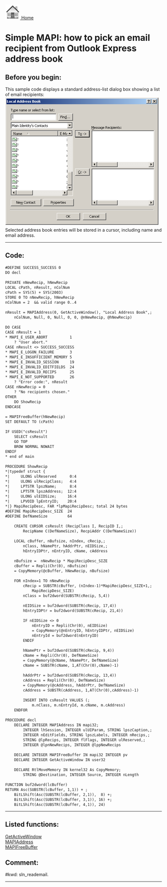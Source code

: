 [<img src="../images/home.png"> Home ](https://github.com/VFPX/Win32API)  

# Simple MAPI: how to pick an email recipient from Outlook Express address book

## Before you begin:
This sample code displays a standard address-list dialog box showing a list of email recipients:  
![](../images/oeaddr.png)  
Selected address book entries will be stored in a cursor, including name and email address.  
  
***  


## Code:
```foxpro  
#DEFINE SUCCESS_SUCCESS 0
DO decl

PRIVATE nNewRecip, hNewRecip
LOCAL cPath, nResult, nColNum
cPath = SYS(5) + SYS(2003)
STORE 0 TO nNewRecip, hNewRecip
nColNum = 2  && valid range 0..4

nResult = MAPIAddress(0, GetActiveWindow(), "Local Address Book",;
	nColNum, Null, 0, Null, 0, 0, @nNewRecip, @hNewRecip)

DO CASE
CASE nResult = 1
* MAPI_E_USER_ABORT          1
	? "User abort."
CASE nResult <> SUCCESS_SUCCESS
* MAPI_E_LOGON_FAILURE       3
* MAPI_E_INSUFFICIENT_MEMORY 5
* MAPI_E_INVALID_SESSION     19
* MAPI_E_INVALID_EDITFIELDS  24
* MAPI_E_INVALID_RECIPS      25
* MAPI_E_NOT_SUPPORTED       26
	? "Error code:", nResult
CASE nNewRecip = 0
	? "No recipients chosen."
OTHER
	DO ShowRecip
ENDCASE

= MAPIFreeBuffer(hNewRecip)
SET DEFAULT TO (cPath)

IF USED("csResult")
	SELECT csResult
	GO TOP
	BROW NORMAL NOWAIT
ENDIF
* end of main

PROCEDURE ShowRecip
*|typedef struct {
*|     ULONG ulReserved      0:4
*|     ULONG ulRecipClass;   4:4
*|     LPTSTR lpszName;      8:4
*|     LPTSTR lpszAddress;  12:4
*|     ULONG ulEIDSize;     16:4
*|     LPVOID lpEntryID;    20:4
*|} MapiRecipDesc, FAR *lpMapiRecipDesc; total 24 bytes
#DEFINE MapiRecipDesc_SIZE  24
#DEFINE DefNameSize         64

	CREATE CURSOR csResult (RecipClass I, RecipID I,;
		RecipName C(DefNameSize), RecpiAddr C(DefNameSize))

	LOCAL cBuffer, nBufsize, nIndex, cRecip,;
		nClass, hNamePtr, hAddrPtr, nEIDSize,;
		hEntryIDPtr, nEntryID, cName, cAddress

	nBufsize =  nNewRecip * MapiRecipDesc_SIZE
	cBuffer = Repli(Chr(0), nBufsize)
	= CopyMemory(@cBuffer, hNewRecip, nBufsize)
	
	FOR nIndex=1 TO nNewRecip
		cRecip = SUBSTR(cBuffer, (nIndex-1)*MapiRecipDesc_SIZE+1,;
			MapiRecipDesc_SIZE)
		nClass = buf2dword(SUBSTR(cRecip, 5,4))

		nEIDSize = buf2dword(SUBSTR(cRecip, 17,4))
		hEntryIDPtr = buf2dword(SUBSTR(cRecip, 21,4))

		IF nEIDSize <> 0
			nEntryID = Repli(Chr(0), nEIDSize)
			= CopyMemory(@nEntryID, hEntryIDPtr, nEIDSize)
			nEntryId = buf2dword(nEntryID)
		ENDIF

		hNamePtr = buf2dword(SUBSTR(cRecip, 9,4))
		cName = Repli(Chr(0), DefNameSize)
		= CopyMemory(@cName, hNamePtr, DefNameSize)
		cName = SUBSTR(cName, 1,AT(Chr(0),cName)-1)

		hAddrPtr = buf2dword(SUBSTR(cRecip, 13,4))
		cAddress = Repli(Chr(0), DefNameSize)
		= CopyMemory(@cAddress, hAddrPtr, DefNameSize)
		cAddress = SUBSTR(cAddress, 1,AT(Chr(0),cAddress)-1)
		
		INSERT INTO csResult VALUES (;
			m.nClass, m.nEntryId, m.cName, m.cAddress)
	ENDFOR

PROCEDURE decl
	DECLARE INTEGER MAPIAddress IN mapi32;
		INTEGER lhSession, INTEGER ulUIParam, STRING lpszCaption,;
		INTEGER nEditFields, STRING lpszLabels, INTEGER nRecips,;
		STRING @lpRecips, INTEGER flFlags, INTEGER ulReserved,;
		INTEGER @lpnNewRecips, INTEGER @lppNewRecips

	DECLARE INTEGER MAPIFreeBuffer IN mapi32 INTEGER pv
	DECLARE INTEGER GetActiveWindow IN user32

	DECLARE RtlMoveMemory IN kernel32 As CopyMemory;
		STRING @Destination, INTEGER Source, INTEGER nLength

FUNCTION buf2dword(lcBuffer)
RETURN Asc(SUBSTR(lcBuffer, 1,1)) + ;
	BitLShift(Asc(SUBSTR(lcBuffer, 2,1)),  8) +;
	BitLShift(Asc(SUBSTR(lcBuffer, 3,1)), 16) +;
	BitLShift(Asc(SUBSTR(lcBuffer, 4,1)), 24)  
```  
***  


## Listed functions:
[GetActiveWindow](../libraries/user32/GetActiveWindow.md)  
[MAPIAddress](../libraries/mapi32/MAPIAddress.md)  
[MAPIFreeBuffer](../libraries/mapi32/MAPIFreeBuffer.md)  

## Comment:
  
  
#kwd: sln_reademail.  
  
***  

